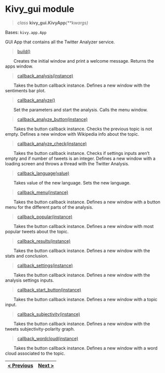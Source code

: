 # Kivy_gui module

> _class_ **kivy_gui.KivyApp**_(**kwargs)_

Bases: ```kivy.app.App```

GUI App that contains all the Twitter Analyzer service.

> [build()](https://github.com/Carlosma7/Twitter-Social-Analyzer/blob/263815707f330b05dce8b60841b8a55fcc1d6495/src/kivy_gui.py#L21)

&nbsp;&nbsp;&nbsp;&nbsp;&nbsp;&nbsp; Creates the initial window and print a welcome message. Returns the apps window.

> [callback_analysis(instance)](https://github.com/Carlosma7/Twitter-Social-Analyzer/blob/263815707f330b05dce8b60841b8a55fcc1d6495/src/kivy_gui.py#L422)

&nbsp;&nbsp;&nbsp;&nbsp;&nbsp;&nbsp; Takes the button callback instance. Defines a new window with the sentiments bar plot.

> [callback_analyze()](https://github.com/Carlosma7/Twitter-Social-Analyzer/blob/263815707f330b05dce8b60841b8a55fcc1d6495/src/kivy_gui.py#L260)

&nbsp;&nbsp;&nbsp;&nbsp;&nbsp;&nbsp; Set the parameters and start the analysis. Calls the menu window.

> [callback_analyze_button(instance)](https://github.com/Carlosma7/Twitter-Social-Analyzer/blob/263815707f330b05dce8b60841b8a55fcc1d6495/src/kivy_gui.py#L105)

&nbsp;&nbsp;&nbsp;&nbsp;&nbsp;&nbsp; Takes the button callback instance. Checks the previous topic is not empty. Defines a new window with Wikipedia info about the topic.

> [callback_analyze_check(instance)](https://github.com/Carlosma7/Twitter-Social-Analyzer/blob/263815707f330b05dce8b60841b8a55fcc1d6495/src/kivy_gui.py#L224)

&nbsp;&nbsp;&nbsp;&nbsp;&nbsp;&nbsp; Takes the button callback instance. Checks if settings inputs aren’t empty and if number of tweets is an integer. Defines a new window with a loading screen and throws a thread with the Twitter Analysis.

> [callback_language(value)](https://github.com/Carlosma7/Twitter-Social-Analyzer/blob/263815707f330b05dce8b60841b8a55fcc1d6495/src/kivy_gui.py#L216)

&nbsp;&nbsp;&nbsp;&nbsp;&nbsp;&nbsp; Takes value of the new language. Sets the new language.

> [callback_menu(instance)](https://github.com/Carlosma7/Twitter-Social-Analyzer/blob/263815707f330b05dce8b60841b8a55fcc1d6495/src/kivy_gui.py#L272)

&nbsp;&nbsp;&nbsp;&nbsp;&nbsp;&nbsp; Takes the button callback instance. Defines a new window with a button menu for the different parts of the analysis.

> [callback_popular(instance)](https://github.com/Carlosma7/Twitter-Social-Analyzer/blob/263815707f330b05dce8b60841b8a55fcc1d6495/src/kivy_gui.py#L331)

&nbsp;&nbsp;&nbsp;&nbsp;&nbsp;&nbsp; Takes the button callback instance. Defines a new window with most popular tweets about the topic.

> [callback_results(instance)](https://github.com/Carlosma7/Twitter-Social-Analyzer/blob/263815707f330b05dce8b60841b8a55fcc1d6495/src/kivy_gui.py#L443)

&nbsp;&nbsp;&nbsp;&nbsp;&nbsp;&nbsp; Takes the button callback instance. Defines a new window with the stats and conclusion.

> [callback_settings(instance)](https://github.com/Carlosma7/Twitter-Social-Analyzer/blob/263815707f330b05dce8b60841b8a55fcc1d6495/src/kivy_gui.py#L157)

&nbsp;&nbsp;&nbsp;&nbsp;&nbsp;&nbsp; Takes the button callback instance. Defines a new window with the analysis settings inputs.

> [callback_start_button(instance)](https://github.com/Carlosma7/Twitter-Social-Analyzer/blob/263815707f330b05dce8b60841b8a55fcc1d6495/src/kivy_gui.py#L65)

&nbsp;&nbsp;&nbsp;&nbsp;&nbsp;&nbsp; Takes the button callback instance. Defines a new window with a topic input.

> [callback_subjectivity(instance)](https://github.com/Carlosma7/Twitter-Social-Analyzer/blob/263815707f330b05dce8b60841b8a55fcc1d6495/src/kivy_gui.py#L401)

&nbsp;&nbsp;&nbsp;&nbsp;&nbsp;&nbsp; Takes the button callback instance. Defines a new window with the tweets subjectivity-polarity graph.

> [callback_wordcloud(instance)](https://github.com/Carlosma7/Twitter-Social-Analyzer/blob/263815707f330b05dce8b60841b8a55fcc1d6495/src/kivy_gui.py#L380)

&nbsp;&nbsp;&nbsp;&nbsp;&nbsp;&nbsp; Takes the button callback instance. Defines a new window with a word cloud associated to the topic.


| [< Previous](https://carlosma7.github.io/Twitter-Social-Analyzer/doc/exceptions) | [Next >](https://carlosma7.github.io/Twitter-Social-Analyzer/doc/twitter) |
|----------------------------------------------------------------------------------|---------------------------------------------------------------------------|